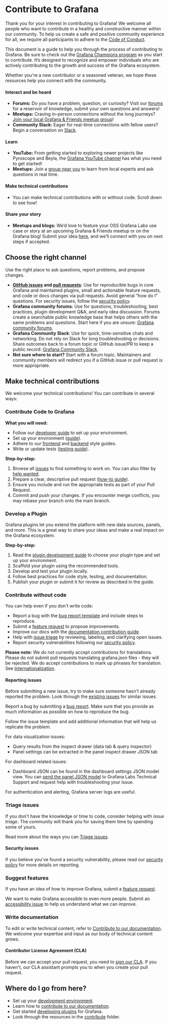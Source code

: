 # Contribute to Grafana

Thank you for your interest in contributing to Grafana! We welcome all people who want to contribute in a healthy and constructive manner within our community. To help us create a safe and positive community experience for all, we require all participants to adhere to the [Code of Conduct](CODE_OF_CONDUCT.md).

This document is a guide to help you through the process of contributing to Grafana. Be sure to check out the [Grafana Champions program](https://grafana.com/community/champions/?src=github&camp=community-cross-platform-engagement) as you start to contribute. It’s designed to recognize and empower individuals who are actively contributing to the growth and success of the Grafana ecosystem.

Whether you're a new contributor or a seasoned veteran, we hope these resources help you connect with the community.

#### Interact and be heard

- **Forums:** Do you have a problem, question, or curiosity? Visit our [forums](https://gra.fan/fromgithubtoforums) for a reservoir of knowledge, submit your own questions and answers!
- **Meetups:** Craving in-person connections without the long journeys? [Join your local Grafana & Friends meetup group](https://gra.fan/githubtomeetup)!
- **Community Slack:** Eager for real-time connections with fellow users? Begin a conversation on [Slack](https://gra.fan/githubtoslack).

#### Learn

- **YouTube:** From getting started to exploring newer projects like Pyroscope and Beyla, the [Grafana YouTube channel](https://gra.fan/githubtoyoutube) has what you need to get started!
- **Meetups:** Join a [group near you](https://gra.fan/githubtomeetup) to learn from local experts and ask questions in real time.

#### Make technical contributions

- You can make technical contributions with or without code. Scroll down to see how!

#### Share your story

- **Meetups and blogs:** We’d love to feature your OSS Grafana Labs use case or story at an upcoming Grafana & Friends meetup or on the Grafana blog! Submit your idea [here](https://gra.fan/githubtocca), and we’ll connect with you on next steps if accepted.

## Choose the right channel

Use the right place to ask questions, report problems, and propose changes.

- **[GitHub issues](https://github.com/grafana/grafana/issues) and [pull requests](https://github.com/grafana/grafana/pulls)**: Use for reproducible bugs in core Grafana and maintained plugins, small and actionable feature requests, and code or docs changes via pull requests. Avoid general “how do I” questions. For security issues, follow the [security policy](https://github.com/grafana/grafana/security/policy).
- **Grafana community forums**: Use for questions, troubleshooting, best practices, plugin development Q&A, and early idea discussion. Forums create a searchable public knowledge base that helps others with the same problems and questions. Start here if you are unsure: [Grafana community forums](https://community.grafana.com/).
- **Grafana Community Slack**: Use for quick, time-sensitive chats and networking. Do not rely on Slack for long troubleshooting or decisions. Share outcomes back to a forum topic or GitHub issue/PR to keep a public record: [Grafana Community Slack](https://slack.grafana.com).
- **Not sure where to start?** Start with a forum topic. Maintainers and community members will redirect you if a GitHub issue or pull request is more appropriate.

## Make technical contributions

We welcome your technical contributions! You can contribute in several ways:

### Contribute Code to Grafana

**What you will need:**

- Follow our [developer guide](contribute/developer-guide.md) to set up your environment.
- Set up your environment ([guide](contribute/developer-guide.md)).
- Adhere to our [frontend](contribute/style-guides/frontend.md) and [backend](contribute/backend/style-guide.md) style guides.
- Write or update tests ([testing guide](contribute/style-guides/testing.md)).

**Step-by-step:**

1. Browse all [issues](https://github.com/grafana/grafana/issues) to find something to work on. You can also filter by [help wanted](https://github.com/grafana/grafana/issues?q=is%3Aopen+is%3Aissue+label%3A%22help+wanted%22).
1. Prepare a clear, descriptive pull request ([how-to guide](contribute/create-pull-request.md)).
1. Ensure you include and run the appropriate tests as part of your Pull Request.
1. Commit and push your changes. If you encounter merge conflicts, you may rebase your branch onto the main branch.

### Develop a Plugin

Grafana plugins let you extend the platform with new data sources, panels, and more. This is a great way to share your ideas and make a real impact on the Grafana ecosystem.

**Step-by-step:**

1. Read the [plugin development guide](https://grafana.com/developers/plugin-tools) to choose your plugin type and set up your environment.
2. Scaffold your plugin using the recommended tools.
3. Develop and test your plugin locally.
4. Follow best practices for code style, testing, and documentation.
5. Publish your plugin or submit it for review as described in the guide.

### Contribute without code

You can help even if you don't write code:

- Report a bug with the [bug report template](https://github.com/grafana/grafana/issues/new?template=0-bug-report.yaml) and include steps to reproduce.
- Submit a [feature request](https://github.com/grafana/grafana/issues/new?template=1-feature_requests.md) to propose improvements.
- Improve our docs with the [documentation contribution guide](https://github.com/grafana/grafana/blob/main/contribute/documentation).
- Help with [issue triage](https://github.com/grafana/grafana/blob/main/contribute/triage-issues.md) by reviewing, labeling, and clarifying open issues.
- Report security vulnerabilities following our [security policy](https://github.com/grafana/grafana/security/policy).

**Please note:** We do not currently accept contributions for translations. Please do not submit pull requests translating grafana.json files - they will be rejected. We do accept contributions to mark up phrases for translation. See [Internationalization](contribute/internationalization.md).

#### Reporting issues

Before submitting a new issue, try to make sure someone hasn't already reported the problem. Look through the [existing issues](https://github.com/grafana/grafana/issues) for similar issues.

Report a bug by submitting a [bug report](https://github.com/grafana/grafana/issues/new?template=0-bug-report.yaml). Make sure that you provide as much information as possible on how to reproduce the bug.

Follow the issue template and add additional information that will help us replicate the problem.

For data visualization issues:

- Query results from the inspect drawer (data tab & query inspector)
- Panel settings can be extracted in the panel inspect drawer JSON tab

For dashboard related issues:

- Dashboard JSON can be found in the dashboard settings JSON model view. You can [send the panel JSON model](https://grafana.com/docs/grafana/latest/troubleshooting/send-panel-to-grafana-support/) to Grafana Labs Technical Support and request help with troubleshooting your issue.

For authentication and alerting, Grafana server logs are useful.

### Triage issues

If you don't have the knowledge or time to code, consider helping with _issue triage_. The community will thank you for saving them time by spending some of yours.

Read more about the ways you can [Triage issues](/contribute/triage-issues.md).

#### Security issues

If you believe you've found a security vulnerability, please read our [security policy](https://github.com/grafana/grafana/security/policy) for more details on reporting.

### Suggest features

If you have an idea of how to improve Grafana, submit a [feature request](https://github.com/grafana/grafana/issues/new?template=1-feature_requests.md).

We want to make Grafana accessible to even more people. Submit an [accessibility issue](https://github.com/grafana/grafana/issues/new?template=2-accessibility.md) to help us understand what we can improve.

### Write documentation

To edit or write technical content, refer to [Contribute to our documentation](/contribute/documentation/README.md). We welcome your expertise and input as our body of technical content grows.

#### Contributor License Agreement (CLA)

Before we can accept your pull request, you need to [sign our CLA](https://grafana.com/docs/grafana/latest/developers/cla/). If you haven't, our CLA assistant prompts you to when you create your pull request.

## Where do I go from here?

- Set up your [development environment](contribute/developer-guide.md).
- Learn how to [contribute to our documentation](contribute/documentation/README.md).
- Get started [developing plugins](https://grafana.com/developers/plugin-tools) for Grafana.
- Look through the resources in the [contribute](contribute) folder.

